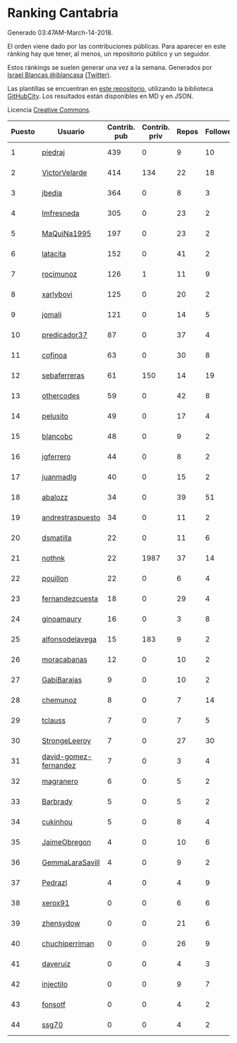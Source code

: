 # Ranking Cantabria

Generado 03:47AM-March-14-2018.

El orden viene dado por las contribuciones públicas. Para aparecer en este ránking hay que tener, al menos, un repositorio público y un seguidor.

Estos ránkings se suelen generar una vez a la semana. Generados por [Israel Blancas @iblancasa](https://github.com/iblancasa/) [(Twitter)](https://twitter.com/iblancasa).

Las plantillas se encuentran en [este repositorio](https://github.com/iblancasa/GH-Spanish-Ranking), utilizando la biblioteca [GitHubCity](https://github.com/iblancasa/GitHubCity). Los resultados están disponibles en MD y en JSON.

Licencia [Creative Commons](https://creativecommons.org/licenses/by/4.0/).

| Puesto   |  Usuario  | Contrib. pub | Contrib. priv |Repos| Followers | Desde |  Avatar  |
|----------|-----------|--------------|---------------|-----|-----------|-------|----------|
|1|[piedraj](https://github.com/piedraj)|439|0|9|10|2012-12-05|![piedraj](https://avatars3.githubusercontent.com/u/2972752)|
|2|[VictorVelarde](https://github.com/VictorVelarde)|414|134|22|18|2010-10-28|![VictorVelarde](https://avatars0.githubusercontent.com/u/458196)|
|3|[jbedia](https://github.com/jbedia)|364|0|8|3|2013-10-28|![jbedia](https://avatars3.githubusercontent.com/u/5796721)|
|4|[lmfresneda](https://github.com/lmfresneda)|305|0|23|2|2015-06-20|![lmfresneda](https://avatars2.githubusercontent.com/u/12979415)|
|5|[MaQuiNa1995](https://github.com/MaQuiNa1995)|197|0|23|2|2015-12-14|![MaQuiNa1995](https://avatars1.githubusercontent.com/u/16287848)|
|6|[latacita](https://github.com/latacita)|152|0|41|2|2013-05-03|![latacita](https://avatars1.githubusercontent.com/u/4329371)|
|7|[rocimunoz](https://github.com/rocimunoz)|126|1|11|9|2013-03-02|![rocimunoz](https://avatars3.githubusercontent.com/u/3746906)|
|8|[xarlybovi](https://github.com/xarlybovi)|125|0|20|2|2015-10-28|![xarlybovi](https://avatars1.githubusercontent.com/u/15369154)|
|9|[jomali](https://github.com/jomali)|121|0|14|5|2012-02-01|![jomali](https://avatars3.githubusercontent.com/u/1397370)|
|10|[predicador37](https://github.com/predicador37)|87|0|37|4|2012-09-07|![predicador37](https://avatars2.githubusercontent.com/u/2300989)|
|11|[cofinoa](https://github.com/cofinoa)|63|0|30|8|2013-07-26|![cofinoa](https://avatars1.githubusercontent.com/u/5098603)|
|12|[sebaferreras](https://github.com/sebaferreras)|61|150|14|19|2016-02-12|![sebaferreras](https://avatars3.githubusercontent.com/u/17194770)|
|13|[othercodes](https://github.com/othercodes)|59|0|42|8|2013-06-25|![othercodes](https://avatars3.githubusercontent.com/u/4815856)|
|14|[pelusito](https://github.com/pelusito)|49|0|17|4|2016-04-22|![pelusito](https://avatars2.githubusercontent.com/u/18612896)|
|15|[blancobc](https://github.com/blancobc)|48|0|9|2|2013-12-24|![blancobc](https://avatars0.githubusercontent.com/u/6253599)|
|16|[jgferrero](https://github.com/jgferrero)|44|0|8|2|2015-03-12|![jgferrero](https://avatars1.githubusercontent.com/u/11438536)|
|17|[juanmadlg](https://github.com/juanmadlg)|40|0|15|2|2011-11-04|![juanmadlg](https://avatars0.githubusercontent.com/u/1173469)|
|18|[abalozz](https://github.com/abalozz)|34|0|39|51|2012-01-08|![abalozz](https://avatars1.githubusercontent.com/u/1312336)|
|19|[andrestraspuesto](https://github.com/andrestraspuesto)|34|0|11|2|2014-01-16|![andrestraspuesto](https://avatars1.githubusercontent.com/u/6418792)|
|20|[dsmatilla](https://github.com/dsmatilla)|22|0|11|6|2011-02-14|![dsmatilla](https://avatars0.githubusercontent.com/u/618172)|
|21|[nothnk](https://github.com/nothnk)|22|1987|37|14|2009-09-05|![nothnk](https://avatars0.githubusercontent.com/u/123532)|
|22|[pouillon](https://github.com/pouillon)|22|0|6|4|2013-09-16|![pouillon](https://avatars0.githubusercontent.com/u/5470877)|
|23|[fernandezcuesta](https://github.com/fernandezcuesta)|18|0|29|4|2014-04-16|![fernandezcuesta](https://avatars0.githubusercontent.com/u/7312236)|
|24|[ginoamaury](https://github.com/ginoamaury)|16|0|3|8|2016-09-06|![ginoamaury](https://avatars0.githubusercontent.com/u/22031838)|
|25|[alfonsodelavega](https://github.com/alfonsodelavega)|15|183|9|2|2014-02-06|![alfonsodelavega](https://avatars2.githubusercontent.com/u/6605332)|
|26|[moracabanas](https://github.com/moracabanas)|12|0|10|2|2013-05-09|![moracabanas](https://avatars0.githubusercontent.com/u/4382333)|
|27|[GabiBarajas](https://github.com/GabiBarajas)|9|0|10|2|2017-01-18|![GabiBarajas](https://avatars1.githubusercontent.com/u/25196739)|
|28|[chemunoz](https://github.com/chemunoz)|8|0|7|14|2016-01-13|![chemunoz](https://avatars0.githubusercontent.com/u/16680009)|
|29|[tclauss](https://github.com/tclauss)|7|0|7|5|2013-02-11|![tclauss](https://avatars3.githubusercontent.com/u/3531048)|
|30|[StrongeLeeroy](https://github.com/StrongeLeeroy)|7|0|27|30|2011-06-03|![StrongeLeeroy](https://avatars0.githubusercontent.com/u/828457)|
|31|[david-gomez-fernandez](https://github.com/david-gomez-fernandez)|7|0|3|4|2012-03-23|![david-gomez-fernandez](https://avatars0.githubusercontent.com/u/1568677)|
|32|[magranero](https://github.com/magranero)|6|0|5|2|2016-03-30|![magranero](https://avatars3.githubusercontent.com/u/18167085)|
|33|[Barbrady](https://github.com/Barbrady)|5|0|5|2|2014-01-18|![Barbrady](https://avatars1.githubusercontent.com/u/6436548)|
|34|[cukinhou](https://github.com/cukinhou)|5|0|8|4|2015-12-14|![cukinhou](https://avatars2.githubusercontent.com/u/16288214)|
|35|[JaimeObregon](https://github.com/JaimeObregon)|4|0|10|6|2010-09-27|![JaimeObregon](https://avatars1.githubusercontent.com/u/417226)|
|36|[GemmaLaraSavill](https://github.com/GemmaLaraSavill)|4|0|9|2|2015-05-08|![GemmaLaraSavill](https://avatars3.githubusercontent.com/u/12323749)|
|37|[Pedrazl](https://github.com/Pedrazl)|4|0|4|9|2014-12-04|![Pedrazl](https://avatars1.githubusercontent.com/u/10074431)|
|38|[xerox91](https://github.com/xerox91)|0|0|6|6|2011-04-19|![xerox91](https://avatars0.githubusercontent.com/u/740021)|
|39|[zhensydow](https://github.com/zhensydow)|0|0|21|6|2011-05-09|![zhensydow](https://avatars1.githubusercontent.com/u/777247)|
|40|[chuchiperriman](https://github.com/chuchiperriman)|0|0|26|9|2008-11-25|![chuchiperriman](https://avatars2.githubusercontent.com/u/36635)|
|41|[daveruiz](https://github.com/daveruiz)|0|0|4|3|2012-08-16|![daveruiz](https://avatars2.githubusercontent.com/u/2165375)|
|42|[injectilo](https://github.com/injectilo)|0|0|9|7|2014-09-01|![injectilo](https://avatars1.githubusercontent.com/u/8612274)|
|43|[fonsotf](https://github.com/fonsotf)|0|0|4|2|2015-11-03|![fonsotf](https://avatars1.githubusercontent.com/u/15630996)|
|44|[ssg70](https://github.com/ssg70)|0|0|4|2|2015-11-04|![ssg70](https://avatars0.githubusercontent.com/u/15652669)|
